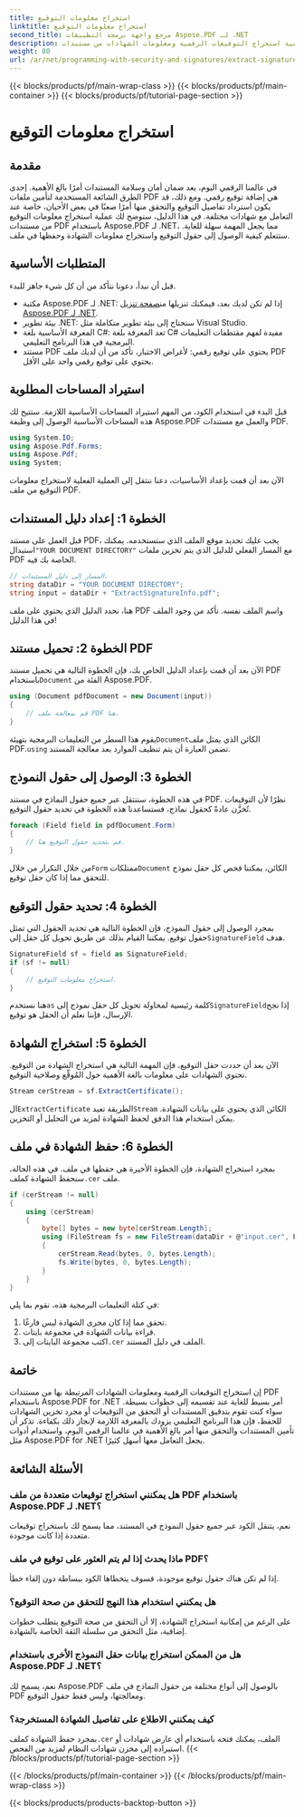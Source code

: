```yaml
---
title: استخراج معلومات التوقيع
linktitle: استخراج معلومات التوقيع
second_title: مرجع واجهة برمجة التطبيقات Aspose.PDF لـ .NET
description: تعرف على كيفية استخراج التوقيعات الرقمية ومعلومات الشهادات من مستندات PDF باستخدام Aspose.PDF لـ .NET. دليل خطوة بخطوة كامل لمطوري C#.
weight: 80
url: /ar/net/programming-with-security-and-signatures/extract-signature-info/
---
```


{{< blocks/products/pf/main-wrap-class >}}
{{< blocks/products/pf/main-container >}}
{{< blocks/products/pf/tutorial-page-section >}}

# استخراج معلومات التوقيع

## مقدمة

في عالمنا الرقمي اليوم، يعد ضمان أمان وسلامة المستندات أمرًا بالغ الأهمية. إحدى الطرق الشائعة المستخدمة لتأمين ملفات PDF هي إضافة توقيع رقمي. ومع ذلك، قد يكون استرداد تفاصيل التوقيع والتحقق منها أمرًا صعبًا في بعض الأحيان، خاصة عند التعامل مع شهادات مختلفة. في هذا الدليل، سنوضح لك عملية استخراج معلومات التوقيع من مستندات PDF باستخدام Aspose.PDF لـ .NET، مما يجعل المهمة سهلة للغاية. ستتعلم كيفية الوصول إلى حقول التوقيع واستخراج معلومات الشهادة وحفظها في ملف.

## المتطلبات الأساسية

قبل أن نبدأ، دعونا نتأكد من أن كل شيء جاهز للبدء.

-  مكتبة Aspose.PDF لـ .NET: إذا لم تكن لديك بعد، فيمكنك تنزيلها من[صفحة تنزيل Aspose.PDF لـ .NET](https://releases.aspose.com/pdf/net/). 
- بيئة تطوير .NET: ستحتاج إلى بيئة تطوير متكاملة مثل Visual Studio.
- المعرفة الأساسية بلغة C#: تعد المعرفة بلغة C# مفيدة لفهم مقتطفات التعليمات البرمجية في هذا البرنامج التعليمي.
- مستند PDF يحتوي على توقيع رقمي: لأغراض الاختبار، تأكد من أن لديك ملف PDF يحتوي على توقيع رقمي واحد على الأقل.

## استيراد المساحات المطلوبة

قبل البدء في استخدام الكود، من المهم استيراد المساحات الأساسية اللازمة. ستتيح لك هذه المساحات الأساسية الوصول إلى وظيفة Aspose.PDF والعمل مع مستندات PDF.

```csharp
using System.IO;
using Aspose.Pdf.Forms;
using Aspose.Pdf;
using System;
```

الآن بعد أن قمت بإعداد الأساسيات، دعنا ننتقل إلى العملية الفعلية لاستخراج معلومات التوقيع من ملف PDF.

## الخطوة 1: إعداد دليل المستندات

 قبل العمل على مستند PDF، يجب عليك تحديد موقع الملف الذي ستستخدمه. يمكنك استبدال`"YOUR DOCUMENT DIRECTORY"` مع المسار الفعلي للدليل الذي يتم تخزين ملفات PDF الخاصة بك فيه.

```csharp
// المسار إلى دليل المستندات.
string dataDir = "YOUR DOCUMENT DIRECTORY";
string input = dataDir + "ExtractSignatureInfo.pdf";
```

هنا، نحدد الدليل الذي يحتوي على ملف PDF واسم الملف نفسه. تأكد من وجود الملف في هذا الدليل!

## الخطوة 2: تحميل مستند PDF

 الآن بعد أن قمت بإعداد الدليل الخاص بك، فإن الخطوة التالية هي تحميل مستند PDF باستخدام`Document` الفئة من Aspose.PDF.

```csharp
using (Document pdfDocument = new Document(input))
{
    // قم بمعالجة ملف PDF هنا.
}
```

 يقوم هذا السطر من التعليمات البرمجية بتهيئة`Document`الكائن الذي يمثل ملف PDF.`using` تضمن العبارة أن يتم تنظيف الموارد بعد معالجة المستند.

## الخطوة 3: الوصول إلى حقول النموذج

في هذه الخطوة، سننتقل عبر جميع حقول النماذج في مستند PDF. نظرًا لأن التوقيعات تُخزَّن عادةً كحقول نماذج، فستساعدنا هذه الخطوة في تحديد حقول التوقيع.

```csharp
foreach (Field field in pdfDocument.Form)
{
    // قم بتحديد حقول التوقيع هنا.
}
```

 من خلال التكرار من خلال`Form` ممتلكات`Document` الكائن، يمكننا فحص كل حقل نموذج للتحقق مما إذا كان حقل توقيع.

## الخطوة 4: تحديد حقول التوقيع

 بمجرد الوصول إلى حقول النموذج، فإن الخطوة التالية هي تحديد الحقول التي تمثل حقول توقيع. يمكننا القيام بذلك عن طريق تحويل كل حقل إلى`SignatureField` هدف.

```csharp
SignatureField sf = field as SignatureField;
if (sf != null)
{
    // استخراج معلومات التوقيع.
}
```

 هنا نستخدم`as` كلمة رئيسية لمحاولة تحويل كل حقل نموذج إلى`SignatureField`إذا نجح الإرسال، فإننا نعلم أن الحقل هو توقيع.

## الخطوة 5: استخراج الشهادة

الآن بعد أن حددت حقل التوقيع، فإن المهمة التالية هي استخراج الشهادة من التوقيع. تحتوي الشهادات على معلومات بالغة الأهمية حول المُوقِّع وصلاحية التوقيع.

```csharp
Stream cerStream = sf.ExtractCertificate();
```

 ال`ExtractCertificate` الطريقة تعيد`Stream` الكائن الذي يحتوي على بيانات الشهادة. يمكن استخدام هذا الدفق لحفظ الشهادة لمزيد من التحليل أو التخزين.

## الخطوة 6: حفظ الشهادة في ملف

 بمجرد استخراج الشهادة، فإن الخطوة الأخيرة هي حفظها في ملف. في هذه الحالة، سنحفظ الشهادة كملف`.cer` ملف.

```csharp
if (cerStream != null)
{
    using (cerStream)
    {
        byte[] bytes = new byte[cerStream.Length];
        using (FileStream fs = new FileStream(dataDir + @"input.cer", FileMode.CreateNew))
        {
            cerStream.Read(bytes, 0, bytes.Length);
            fs.Write(bytes, 0, bytes.Length);
        }
    }
}
```

في كتلة التعليمات البرمجية هذه، نقوم بما يلي:

1. تحقق مما إذا كان مجرى الشهادة ليس فارغًا.
2. قراءة بيانات الشهادة في مجموعة بايتات.
3.  اكتب مجموعة البايتات إلى`.cer` الملف في دليل المستند.

## خاتمة

إن استخراج التوقيعات الرقمية ومعلومات الشهادات المرتبطة بها من مستندات PDF باستخدام Aspose.PDF for .NET أمر بسيط للغاية عند تقسيمه إلى خطوات بسيطة. سواء كنت تقوم بتدقيق المستندات أو التحقق من التوقيعات أو مجرد تخزين الشهادات للحفظ، فإن هذا البرنامج التعليمي يزودك بالمعرفة اللازمة لإنجاز ذلك بكفاءة. تذكر أن تأمين المستندات والتحقق منها أمر بالغ الأهمية في عالمنا الرقمي اليوم، واستخدام أدوات مثل Aspose.PDF for .NET يجعل التعامل معها أسهل كثيرًا.

## الأسئلة الشائعة

### هل يمكنني استخراج توقيعات متعددة من ملف PDF باستخدام Aspose.PDF لـ .NET؟
نعم، يتنقل الكود عبر جميع حقول النموذج في المستند، مما يسمح لك باستخراج توقيعات متعددة إذا كانت موجودة.

### ماذا يحدث إذا لم يتم العثور على توقيع في ملف PDF؟
إذا لم تكن هناك حقول توقيع موجودة، فسوف يتخطاها الكود ببساطة دون إلقاء خطأ.

### هل يمكنني استخدام هذا النهج للتحقق من صحة التوقيع؟
على الرغم من إمكانية استخراج الشهادة، إلا أن التحقق من صحة التوقيع يتطلب خطوات إضافية، مثل التحقق من سلسلة الثقة الخاصة بالشهادة.

### هل من الممكن استخراج بيانات حقل النموذج الأخرى باستخدام Aspose.PDF لـ .NET؟
نعم، يسمح لك Aspose.PDF بالوصول إلى أنواع مختلفة من حقول النماذج في ملف PDF ومعالجتها، وليس فقط حقول التوقيع.

### كيف يمكنني الاطلاع على تفاصيل الشهادة المستخرجة؟
 بمجرد حفظ الشهادة كملف`.cer` الملف، يمكنك فتحه باستخدام أي عارض شهادات أو استيراده إلى مخزن شهادات النظام لمزيد من الفحص.
{{< /blocks/products/pf/tutorial-page-section >}}

{{< /blocks/products/pf/main-container >}}
{{< /blocks/products/pf/main-wrap-class >}}

{{< blocks/products/products-backtop-button >}}
